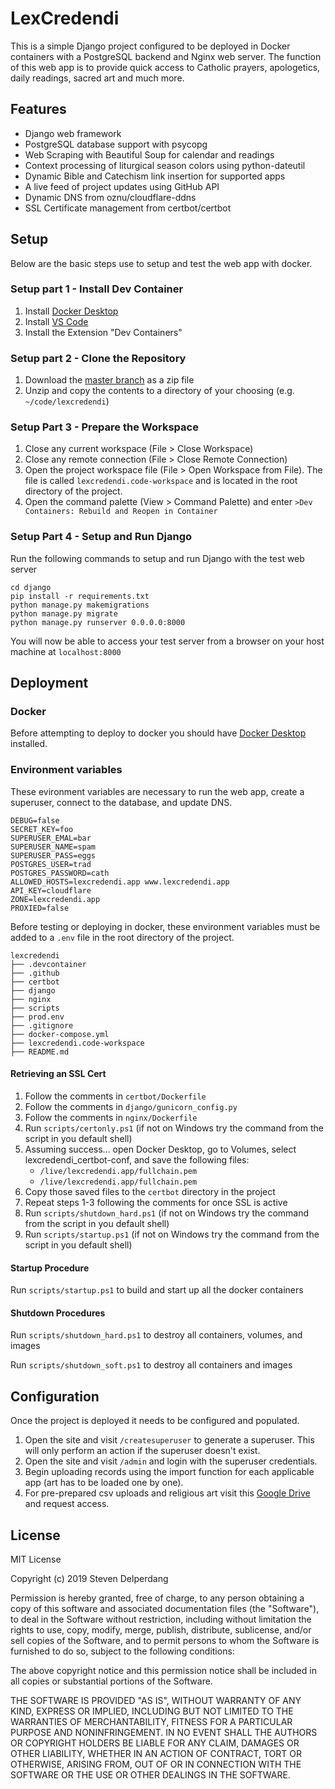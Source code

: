 # LexCredendi

This is a simple Django project configured to be deployed in Docker containers with a PostgreSQL backend and Nginx web server. The function of this web app is to provide quick access to Catholic prayers, apologetics, daily readings, sacred art and much more.

## Features

- Django web framework
- PostgreSQL database support with psycopg
- Web Scraping with Beautiful Soup for calendar and readings
- Context processing of liturgical season colors using python-dateutil
- Dynamic Bible and Catechism link insertion for supported apps
- A live feed of project updates using GitHub API
- Dynamic DNS from oznu/cloudflare-ddns
- SSL Certificate management from certbot/certbot 

## Setup

Below are the basic steps use to setup and test the web app with docker.

### Setup part 1 - Install Dev Container

1) Install [Docker Desktop](https://www.docker.com/products/docker-desktop/)
2) Install [VS Code](https://code.visualstudio.com/)
3) Install the Extension "Dev Containers"

### Setup part 2 - Clone the Repository

1) Download the [master branch](https://github.com/delperdang/lexcredendi/archive/refs/heads/master.zip) as a zip file
2) Unzip and copy the contents to a directory of your choosing (e.g. `~/code/lexcredendi`)

### Setup Part 3 - Prepare the Workspace

1) Close any current workspace (File > Close Workspace)
2) Close any remote connection (File > Close Remote Connection)
3) Open the project workspace file (File > Open Workspace from File). The file is called `lexcredendi.code-workspace` and is located in the root directory of the project.
4) Open the command palette (View > Command Palette) and enter `>Dev Containers: Rebuild and Reopen in Container`

### Setup Part 4 - Setup and Run Django

Run the following commands to setup and run Django with the test web server
```
cd django
pip install -r requirements.txt
python manage.py makemigrations
python manage.py migrate
python manage.py runserver 0.0.0.0:8000
```
You will now be able to access your test server from a browser on your host machine at `localhost:8000`

## Deployment

### Docker

Before attempting to deploy to docker you should have [Docker Desktop](https://www.docker.com/products/docker-desktop/) installed.

### Environment variables

These evironment variables are necessary to run the web app, create a superuser, connect to the database, and update DNS.

```
DEBUG=false
SECRET_KEY=foo
SUPERUSER_EMAL=bar
SUPERUSER_NAME=spam
SUPERUSER_PASS=eggs
POSTGRES_USER=trad
POSTGRES_PASSWORD=cath
ALLOWED_HOSTS=lexcredendi.app www.lexcredendi.app
API_KEY=cloudflare
ZONE=lexcredendi.app
PROXIED=false
```

Before testing or deploying in docker, these environment variables must be added to a `.env` file in the root directory of the project.

```
lexcredendi
├── .devcontainer
├── .github
├── certbot
├── django
├── nginx
├── scripts
├── prod.env
├── .gitignore
├── docker-compose.yml
├── lexcredendi.code-workspace
├── README.md
```

#### Retrieving an SSL Cert

1) Follow the comments in `certbot/Dockerfile`
2) Follow the comments in `django/gunicorn_config.py`
3) Follow the comments in `nginx/Dockerfile`
4) Run `scripts/certonly.ps1` (if not on Windows try the command from the script in you default shell)
5) Assuming success... open Docker Desktop, go to Volumes, select lexcredendi_certbot-conf, and save the following files:
    - `/live/lexcredendi.app/fullchain.pem`
    - `/live/lexcredendi.app/fullchain.pem`
6) Copy those saved files to the `certbot` directory in the project
7) Repeat steps 1-3 following the comments for once SSL is active
8) Run `scripts/shutdown_hard.ps1` (if not on Windows try the command from the script in you default shell)
9) Run `scripts/startup.ps1` (if not on Windows try the command from the script in you default shell)

#### Startup Procedure

Run `scripts/startup.ps1` to build and start up all the docker containers

#### Shutdown Procedures

Run `scripts/shutdown_hard.ps1` to destroy all containers, volumes, and images

Run `scripts/shutdown_soft.ps1` to destroy all containers and images

## Configuration

Once the project is deployed it needs to be configured and populated.

1. Open the site and visit `/createsuperuser` to generate a superuser. This will only perform an action if the superuser doesn't exist.
2. Open the site and visit `/admin` and login with the superuser credentials.
3. Begin uploading records using the import function for each applicable app (art has to be loaded one by one).
4. For pre-prepared csv uploads and religious art visit this [Google Drive](https://drive.google.com/drive/folders/1TffGjIoL3h4bUeAUnZdR_Pn1_Ob9BoOa) and request access.

## License

MIT License

Copyright (c) 2019 Steven Delperdang

Permission is hereby granted, free of charge, to any person obtaining a copy
of this software and associated documentation files (the "Software"), to deal
in the Software without restriction, including without limitation the rights
to use, copy, modify, merge, publish, distribute, sublicense, and/or sell
copies of the Software, and to permit persons to whom the Software is
furnished to do so, subject to the following conditions:

The above copyright notice and this permission notice shall be included in all
copies or substantial portions of the Software.

THE SOFTWARE IS PROVIDED "AS IS", WITHOUT WARRANTY OF ANY KIND, EXPRESS OR
IMPLIED, INCLUDING BUT NOT LIMITED TO THE WARRANTIES OF MERCHANTABILITY,
FITNESS FOR A PARTICULAR PURPOSE AND NONINFRINGEMENT. IN NO EVENT SHALL THE
AUTHORS OR COPYRIGHT HOLDERS BE LIABLE FOR ANY CLAIM, DAMAGES OR OTHER
LIABILITY, WHETHER IN AN ACTION OF CONTRACT, TORT OR OTHERWISE, ARISING FROM,
OUT OF OR IN CONNECTION WITH THE SOFTWARE OR THE USE OR OTHER DEALINGS IN THE
SOFTWARE.
